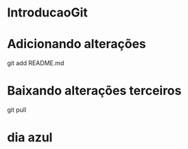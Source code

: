# IntroducaoGit
# Adicionando alterações
git add README.md
# Baixando alterações terceiros
git pull
# dia azul